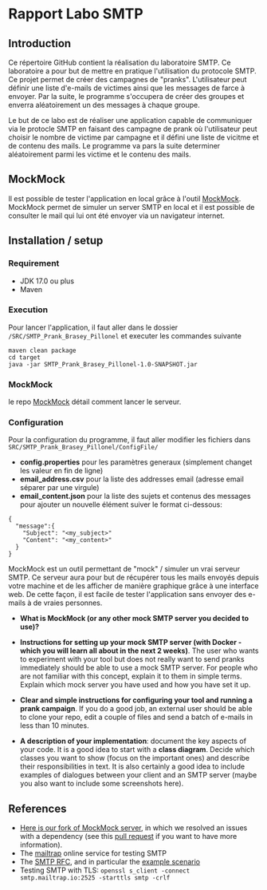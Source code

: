 # Rapport Labo SMTP

## Introduction
Ce répertoire GitHub contient la réalisation du laboratoire SMTP. Ce laboratoire a pour but de mettre en pratique l'utilisation du protocole SMTP. Ce projet permet de créer des campagnes de "pranks". L'utilisateur peut définir une liste d'e-mails de victimes ainsi que les messages de farce à envoyer. Par la suite, le programme s'occupera de créer des groupes et enverra aléatoirement un des messages à chaque groupe.

Le but de ce labo est de réaliser une application capable de communiquer via le protocle SMTP en faisant des campagne de prank où l'utilisateur peut choisir le nombre de victime par campagne et il défini une liste de vicitme et de contenu des mails. Le programme va pars la suite determiner aléatoirement parmi les victime et le contenu des mails.

## MockMock
Il est possible de tester l'application en local grâce à l'outil [MockMock](https://github.com/DominiqueComte/MockMock). 
MockMock permet de simuler un server SMTP en local et il est possible de consulter le mail qui lui ont été envoyer via un navigateur internet.

## Installation / setup

### Requirement
- JDK 17.0 ou plus
- Maven
### Execution
Pour lancer l'application, il faut aller dans le dossier `/SRC/SMTP_Prank_Brasey_Pillonel` et executer les commandes suivante

```
maven clean package
cd target
java -jar SMTP_Prank_Brasey_Pillonel-1.0-SNAPSHOT.jar
```

### MockMock
le repo [MockMock](https://github.com/DominiqueComte/MockMock) détail comment lancer le serveur.

### Configuration 
Pour la configuration du programme, il faut aller modifier les fichiers dans `SRC/SMTP_Prank_Brasey_Pillonel/ConfigFile/`
- **config.properties** pour les paramètres generaux (simplement changet les valeur en fin de ligne)
- **email_address.csv** pour la liste des addresses email (adresse email séparer par une virgule)
- **email_content.json** pour la liste des sujets et contenus des messages  
pour ajouter un nouvelle élément suiver le format ci-dessous:
````
{ 
  "message":{
    "Subject": "<my_subject>"
    "Content": "<my_content>"
  }
}
````




MockMock est un outil permettant de "mock" / simuler un vrai serveur SMTP. Ce serveur aura pour but de récupérer tous les mails envoyés depuis votre machine et de les afficher de manière graphique grâce à une interface web. De cette façon, il est facile de tester l'application sans envoyer des e-mails à de vraies personnes.

* **What is MockMock (or any other mock SMTP server you decided to use)?**

* **Instructions for setting up your mock SMTP server (with Docker - which you will learn all about in the next 2 weeks)**. The user who wants to experiment with your tool but does not really want to send pranks immediately should be able to use a mock SMTP server. For people who are not familiar with this concept, explain it to them in simple terms. Explain which mock server you have used and how you have set it up.

* **Clear and simple instructions for configuring your tool and running a prank campaign**. If you do a good job, an external user should be able to clone your repo, edit a couple of files and send a batch of e-mails in less than 10 minutes.

* **A description of your implementation**: document the key aspects of your code. It is a good idea to start with a **class diagram**. Decide which classes you want to show (focus on the important ones) and describe their responsibilities in text. It is also certainly a good idea to include examples of dialogues between your client and an SMTP server (maybe you also want to include some screenshots here).

## References

* [Here is our fork of MockMock server](https://github.com/HEIGVD-Course-API/MockMock), in which we resolved an issues with a dependency (see this [pull request](https://github.com/tweakers/MockMock/pull/8) if you want to have more information).
* The [mailtrap](<https://mailtrap.io/>) online service for testing SMTP
* The [SMTP RFC](<https://tools.ietf.org/html/rfc5321#appendix-D>), and in particular the [example scenario](<https://tools.ietf.org/html/rfc5321#appendix-D>)
* Testing SMTP with TLS: `openssl s_client -connect smtp.mailtrap.io:2525 -starttls smtp -crlf`
